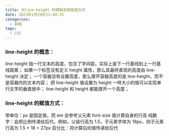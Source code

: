 ```yaml
---
title: 对line-height 的理解及其赋值方式
date: 2023年1月29日11:44:35
categories:
  - 前端
tags:
  - CSS
---
```


<custom-header/>

### line-height 的概念：

line-height 指一行文本的高度，包含了字间距，实际上是下一行基线到上一行基线距离；
如果一个标签没有定义 height 属性，那么其最终表现的高度由 line-height 决定；
一个容器没有设置高度，那么撑开容器高度的是 line-height，而不是容器内的文本内容；
把 line-height 值设置为 height 一样大小的值可以实现单行文字的垂直居中；
line-height 和 height 都能撑开一个高度；

### line-height 的赋值方式：

带单位：px 是固定值，而 em 会参考父元素 font-size 值计算自身的行高
纯数字：会把比例传递给后代。例如，父级行高为 1.5，子元素字体为 18px，则子元素行高为 1.5 \* 18 = 27px
百分比：将计算后的值传递给后代
